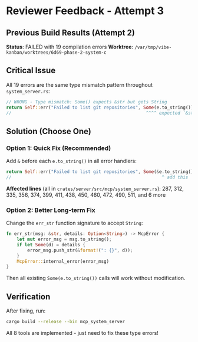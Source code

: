 # Reviewer Feedback - Attempt 3

## Previous Build Results (Attempt 2)
**Status**: FAILED with 19 compilation errors
**Worktree**: `/var/tmp/vibe-kanban/worktrees/6d69-phase-2-system-c`

## Critical Issue
All 19 errors are the same type mismatch pattern throughout `system_server.rs`:

```rust
// WRONG - Type mismatch: Some() expects &str but gets String
return Self::err("Failed to list git repositories", Some(e.to_string()));
//                                                   ^^^^ expected `&str`, found `String`
```

## Solution (Choose One)

### Option 1: Quick Fix (Recommended)
Add `&` before each `e.to_string()` in all error handlers:

```rust
return Self::err("Failed to list git repositories", Some(&e.to_string()));
//                                                         ^ add this
```

**Affected lines** (all in `crates/server/src/mcp/system_server.rs`):
287, 312, 335, 356, 374, 399, 411, 438, 450, 460, 472, 490, 511, and 6 more

### Option 2: Better Long-term Fix
Change the `err_str` function signature to accept `String`:

```rust
fn err_str(msg: &str, details: Option<String>) -> McpError {
    let mut error_msg = msg.to_string();
    if let Some(d) = details {
        error_msg.push_str(&format!(": {}", d));
    }
    McpError::internal_error(error_msg)
}
```

Then all existing `Some(e.to_string())` calls will work without modification.

## Verification
After fixing, run:
```bash
cargo build --release --bin mcp_system_server
```

All 8 tools are implemented - just need to fix these type errors!

